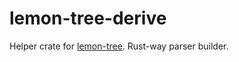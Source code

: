 # lemon-tree-derive
Helper crate for [lemon-tree](https://crates.io/crates/lemon-tree). Rust-way parser builder.
